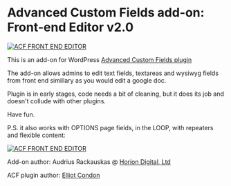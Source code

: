 # Advanced Custom Fields add-on: Front-end Editor v2.0

[![ACF FRONT END EDITOR](http://horiondigital.com/hostedimages/acffront0.png)](http://www.youtube.com/watch?v=rb9rsLaDImc)

This is an add-on for WordPress [Advanced Custom Fields plugin](https://wordpress.org/plugins/advanced-custom-fields/)

The add-on allows admins to edit text fields, textareas and wysiwyg fields from front end simillary as you would edit a google doc.

Plugin is in early stages, code needs a bit of cleaning, but it does its job and doesn't collude with other plugins.

Have fun.

P.S. it also works with OPTIONS page fields, in the LOOP, with repeaters and flexible content:

[![ACF FRONT END EDITOR](http://horiondigital.com/hostedimages/acffront2.gif)](http://www.youtube.com/watch?v=rb9rsLaDImc)

Add-on author: Audrius Rackauskas @ [Horion Digital, Ltd](http://www.horiondigital.com) 

ACF plugin author: [Elliot Condon](http://www.elliotcondon.com/)